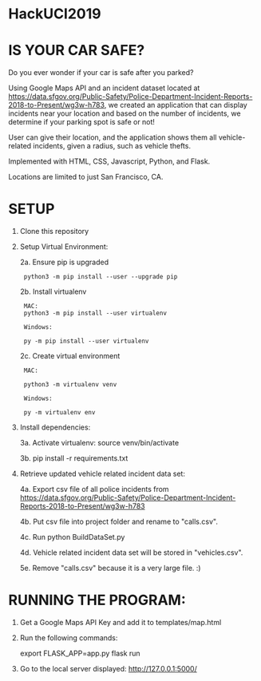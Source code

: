 # HackUCI2019

# IS YOUR CAR SAFE?

Do you ever wonder if your car is safe after you parked?

Using Google Maps API and an incident dataset located at https://data.sfgov.org/Public-Safety/Police-Department-Incident-Reports-2018-to-Present/wg3w-h783, we created an application that can display incidents near your location and based on the number of incidents, we determine if your parking spot is safe or not!

User can give their location, and the application shows them all vehicle-related incidents, given a radius,
such as vehicle thefts.

Implemented with HTML, CSS, Javascript, Python, and Flask. 

Locations are limited to just San Francisco, CA. 

# SETUP

1. Clone this repository

2. Setup Virtual Environment:
    
    2a. Ensure pip is upgraded

        python3 -m pip install --user --upgrade pip
   
    2b. Install virtualenv

        MAC:
        python3 -m pip install --user virtualenv

        Windows:

        py -m pip install --user virtualenv
    
    2c. Create virtual environment

        MAC:

        python3 -m virtualenv venv

        Windows:

        py -m virtualenv env

3. Install dependencies:
    
    3a. Activate virtualenv: source venv/bin/activate
    
    3b. pip install -r requirements.txt

4. Retrieve updated vehicle related incident data set:
    
    4a. Export csv file of all police incidents from https://data.sfgov.org/Public-Safety/Police-Department-Incident-Reports-2018-to-Present/wg3w-h783
    
    4b. Put csv file into project folder and rename to "calls.csv".
    
    4c. Run python BuildDataSet.py
    
    4d. Vehicle related incident data set will be stored in "vehicles.csv".
    
    5e. Remove "calls.csv" because it is a very large file. :)

# RUNNING THE PROGRAM:

1. Get a Google Maps API Key and add it to templates/map.html

2. Run the following commands:

    export FLASK_APP=app.py
    flask run

3. Go to the local server displayed: http://127.0.0.1:5000/